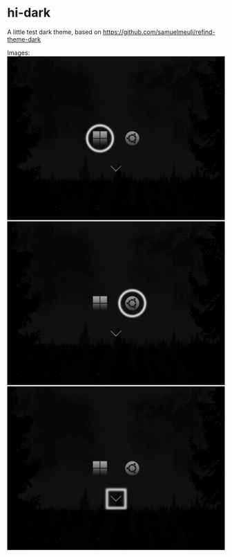 # hi-dark
A little test dark theme, based on https://github.com/samuelmeuli/refind-theme-dark

Images:
![Windows](https://github.com/SLywnow/hi-dark/blob/master/screenshot1.jpg?raw=true)
![Kubuntu](https://github.com/SLywnow/hi-dark/blob/master/screenshot2.jpg?raw=true)
![Power off](https://github.com/SLywnow/hi-dark/blob/master/screenshot3.jpg?raw=true)